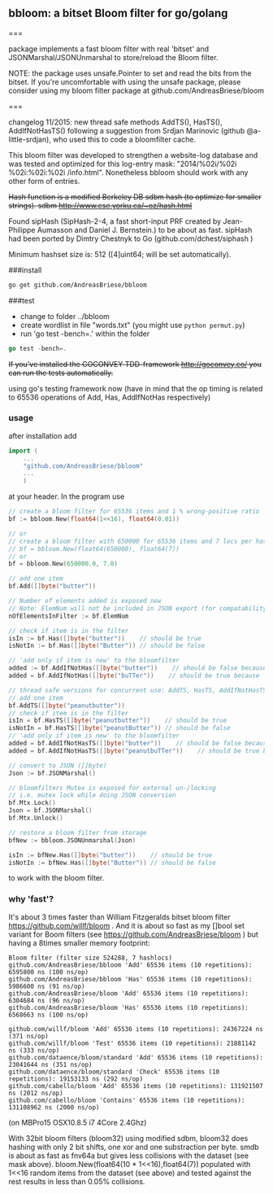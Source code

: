 ## bbloom: a bitset Bloom filter for go/golang
===

package implements a fast bloom filter with real 'bitset' and JSONMarshal/JSONUnmarshal to store/reload the Bloom filter. 

NOTE: the package uses unsafe.Pointer to set and read the bits from the bitset. If you're uncomfortable with using the unsafe package, please consider using my bloom filter package at github.com/AndreasBriese/bloom

===

changelog 11/2015: new thread safe methods AddTS(), HasTS(), AddIfNotHasTS() following a suggestion from Srdjan Marinovic (github @a-little-srdjan), who used this to code a bloomfilter cache.  

This bloom filter was developed to strengthen a website-log database and was tested and optimized for this log-entry mask: "2014/%02i/%02i %02i:%02i:%02i /info.html". 
Nonetheless bbloom should work with any other form of entries. 

~~Hash function is a modified Berkeley DB sdbm hash (to optimize for smaller strings). sdbm  http://www.cse.yorku.ca/~oz/hash.html~~

Found sipHash (SipHash-2-4, a fast short-input PRF created by Jean-Philippe Aumasson and Daniel J. Bernstein.) to be about as fast. sipHash had been ported by Dimtry Chestnyk to Go (github.com/dchest/siphash )

Minimum hashset size is: 512 ([4]uint64; will be set automatically). 

###install

```sh
go get github.com/AndreasBriese/bbloom
```

###test
+ change to folder ../bbloom 
+ create wordlist in file "words.txt" (you might use `python permut.py`)
+ run 'go test -bench=.' within the folder

```go
go test -bench=.
```

~~If you've installed the GOCONVEY TDD-framework http://goconvey.co/ you can run the tests automatically.~~

using go's testing framework now (have in mind that the op timing is related to 65536 operations of Add, Has, AddIfNotHas respectively)

### usage

after installation add

```go
import (
	...
	"github.com/AndreasBriese/bbloom"
	...
	)
```

at your header. In the program use

```go
// create a bloom filter for 65536 items and 1 % wrong-positive ratio 
bf := bbloom.New(float64(1<<16), float64(0.01))

// or 
// create a bloom filter with 650000 for 65536 items and 7 locs per hash explicitly
// bf = bbloom.New(float64(650000), float64(7))
// or
bf = bbloom.New(650000.0, 7.0)

// add one item
bf.Add([]byte("butter"))

// Number of elements added is exposed now 
// Note: ElemNum will not be included in JSON export (for compatability to older version)
nOfElementsInFilter := bf.ElemNum

// check if item is in the filter
isIn := bf.Has([]byte("butter"))    // should be true
isNotIn := bf.Has([]byte("Butter")) // should be false

// 'add only if item is new' to the bloomfilter
added := bf.AddIfNotHas([]byte("butter"))    // should be false because 'butter' is already in the set
added = bf.AddIfNotHas([]byte("buTTer"))    // should be true because 'buTTer' is new

// thread safe versions for concurrent use: AddTS, HasTS, AddIfNotHasTS
// add one item
bf.AddTS([]byte("peanutbutter"))
// check if item is in the filter
isIn = bf.HasTS([]byte("peanutbutter"))    // should be true
isNotIn = bf.HasTS([]byte("peanutButter")) // should be false
// 'add only if item is new' to the bloomfilter
added = bf.AddIfNotHasTS([]byte("butter"))    // should be false because 'peanutbutter' is already in the set
added = bf.AddIfNotHasTS([]byte("peanutbuTTer"))    // should be true because 'penutbuTTer' is new

// convert to JSON ([]byte) 
Json := bf.JSONMarshal()

// bloomfilters Mutex is exposed for external un-/locking
// i.e. mutex lock while doing JSON conversion
bf.Mtx.Lock()
Json = bf.JSONMarshal()
bf.Mtx.Unlock()

// restore a bloom filter from storage 
bfNew := bbloom.JSONUnmarshal(Json)

isIn := bfNew.Has([]byte("butter"))    // should be true
isNotIn := bfNew.Has([]byte("Butter")) // should be false

```

to work with the bloom filter.

### why 'fast'? 

It's about 3 times faster than William Fitzgeralds bitset bloom filter https://github.com/willf/bloom . And it is about so fast as my []bool set variant for Boom filters (see https://github.com/AndreasBriese/bloom ) but having a 8times smaller memory footprint: 

	
	Bloom filter (filter size 524288, 7 hashlocs)
	github.com/AndreasBriese/bbloom 'Add' 65536 items (10 repetitions): 6595800 ns (100 ns/op)
    github.com/AndreasBriese/bbloom 'Has' 65536 items (10 repetitions): 5986600 ns (91 ns/op)
	github.com/AndreasBriese/bloom 'Add' 65536 items (10 repetitions): 6304684 ns (96 ns/op)
	github.com/AndreasBriese/bloom 'Has' 65536 items (10 repetitions): 6568663 ns (100 ns/op)
	
	github.com/willf/bloom 'Add' 65536 items (10 repetitions): 24367224 ns (371 ns/op)
	github.com/willf/bloom 'Test' 65536 items (10 repetitions): 21881142 ns (333 ns/op)
	github.com/dataence/bloom/standard 'Add' 65536 items (10 repetitions): 23041644 ns (351 ns/op)
	github.com/dataence/bloom/standard 'Check' 65536 items (10 repetitions): 19153133 ns (292 ns/op)
	github.com/cabello/bloom 'Add' 65536 items (10 repetitions): 131921507 ns (2012 ns/op)
	github.com/cabello/bloom 'Contains' 65536 items (10 repetitions): 131108962 ns (2000 ns/op)

(on MBPro15 OSX10.8.5 i7 4Core 2.4Ghz)


With 32bit bloom filters (bloom32) using modified sdbm, bloom32 does hashing with only 2 bit shifts, one xor and one substraction per byte. smdb is about as fast as fnv64a but gives less collisions with the dataset (see mask above). bloom.New(float64(10 * 1<<16),float64(7)) populated with 1<<16 random items from the dataset (see above) and tested against the rest results in less than 0.05% collisions.   
